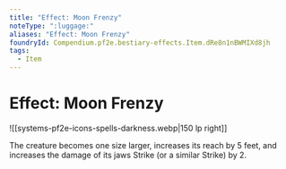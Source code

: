 ```yaml
---
title: "Effect: Moon Frenzy"
noteType: ":luggage:"
aliases: "Effect: Moon Frenzy"
foundryId: Compendium.pf2e.bestiary-effects.Item.dRe8n1nBWMIXd8jh
tags:
  - Item
---
```


# Effect: Moon Frenzy
![[systems-pf2e-icons-spells-darkness.webp|150 lp right]]

The creature becomes one size larger, increases its reach by 5 feet, and increases the damage of its jaws Strike (or a similar Strike) by 2.
